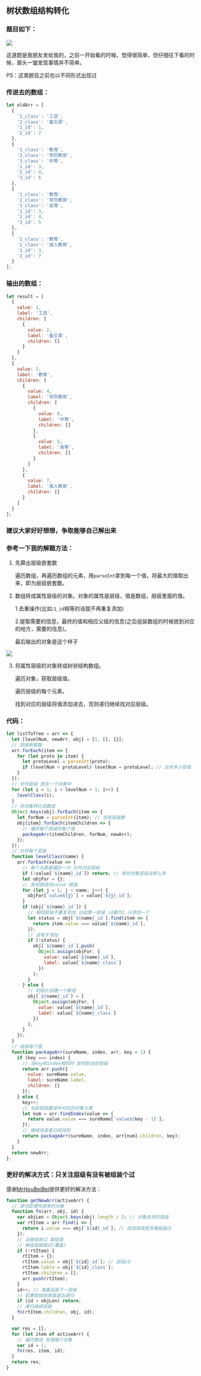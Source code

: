 ## 树状数组结构转化

### 题目如下：

![](https://user-gold-cdn.xitu.io/2018/8/19/16551c0d51e4f348?w=1080&h=2314&f=jpeg&s=177311)

这道题是我朋友发给我的，之前一开始看的时候，觉得很简单，但仔细往下看的时候，眉头一皱发现事情并不简单。

PS：这类题目之前也以不同形式出现过

### 传进去的数组：

```js
let oldArr = [
  {
    '1_class': '工具',
    '2_class': '备忘录',
    '1_id': 1,
    '2_id': 2
  },
  {
    '1_class': '教育',
    '2_class': '学历教育',
    '3_class': '中等',
    '1_id': 3,
    '2_id': 4,
    '3_id': 6
  },
  {
    '1_class': '教育',
    '2_class': '学历教育',
    '3_class': '高等',
    '1_id': 3,
    '2_id': 4,
    '3_id': 5
  },
  {
    '1_class': '教育',
    '2_class': '成人教育',
    '1_id': 3,
    '2_id': 7
  }
];
```

### 输出的数组：

```js
let result = [
  {
    value: 1,
    label: '工具',
    children: [
      {
        value: 2,
        label: '备忘录',
        children: []
      }
    ]
  },
  {
    value: 3,
    label: '教育',
    children: [
      {
        value: 4,
        label: '学历教育',
        children: [
          {
            value: 6,
            label: '中等',
            children: []
          },
          {
            value: 5,
            label: '高等',
            children: []
          }
        ]
      },
      {
        value: 7,
        label: '成人教育',
        children: []
      }
    ]
  }
];
```

### 建议大家好好想想，争取能够自己解出来

### 参考一下我的解题方法：

1. 先算出层级嵌套数

   遍历数组，再遍历数组的元素，用`parseInt`拿到每一个值，将最大的值取出来，即为层级嵌套数。

2. 数组转成属性层级的对象。对象的属性是层级，值是数组，层级里面的值。

   1.去重操作(比如:`1_id`相等的话就不再重复添加)

   2.提取需要的信息，最终的值和相应父级的信息(之后组装数组的时候放到对应的地方，需要的信息)。

   最后输出的对象是这个样子

![](https://user-gold-cdn.xitu.io/2018/8/19/165520ab3cf04040?w=1288&h=664&f=jpeg&s=122584)

3. 将属性层级的对象转成树状结构数组。

   遍历对象，获取层级值。

   遍历层级的每个元素。

   找到对应的层级将值添加进去，否则递归继续找对应层级。

### 代码：

```js
let listToTree = arr => {
  let [levelNum, newArr, obj] = [1, [], {}];
  // 层级嵌套数
  arr.forEach(item => {
    for (let proto in item) {
      let protoLevel = parseInt(proto);
      if (levelNum < protoLevel) levelNum = protoLevel; // 总共多少层级
    }
  });
  // 分开层级 放在一个对象中
  for (let i = 1; i < levelNum + 1; i++) {
    levelClass(i);
  }
  // 将对象转化成数组
  Object.keys(obj).forEach(item => {
    let forNum = parseInt(item); // 当前层级数
    obj[item].forEach(itemChildren => {
      // 遍历每个层级的每个值
      packageArr(itemChildren, forNum, newArr);
    });
  });
  // 分开每个层级
  function levelClass(name) {
    arr.forEach(value => {
      // 每个元素都遍历一次 分开对应层级
      if (!value[`${name}_id`]) return; // 有的对象层级没那么多
      let objFor = {};
      // 其他层级的value 赋值
      for (let j = 1; j < name; j++) {
        objFor[`value${j}`] = value[`${j}_id`];
      }
      if (obj[`${name}_id`]) {
        // 相同层级不重复添加 比如第一层级 id都为1 只添加一个
        let status = obj[`${name}_id`].find(item => {
          return item.value === value[`${name}_id`];
        });
        // 没有才添加
        if (!status) {
          obj[`${name}_id`].push(
            Object.assign(objFor, {
              value: value[`${name}_id`],
              label: value[`${name}_class`]
            })
          );
        }
      } else {
        // 初始化创建一个数组
        obj[`${name}_id`] = [
          Object.assign(objFor, {
            value: value[`${name}_id`],
            label: value[`${name}_class`]
          })
        ];
      }
    });
  }
  // 组装每个值
  function packageArr(sureName, index, arr, key = 1) {
    if (key === index) {
      // 当key和index相同时 即找到当前层级
      return arr.push({
        value: sureName.value,
        label: sureName.label,
        children: []
      });
    } else {
      key++;
      // 当前层级数组中对应的对象元素
      let num = arr.findIndex(value => {
        return value.value === sureName[`value${key - 1}`];
      });
      // 继续找或者已经找到
      return packageArr(sureName, index, arr[num].children, key);
    }
  }
  return newArr;
};
```

### 更好的解决方式：只关注层级有没有被组装个过

感谢[MrHouBeiBei](https://github.com/MrHouBeiBei)提供更好的解决方法：

```js
function getNewArr(activeArr) {
  // 递归处理传进来的对象
  function fn(arr, obj, id) {
    var objLen = Object.keys(obj).length / 2; // 对象总共的层级
    var rtItem = arr.find(i => {
      return i.value === obj[`${id}_id`]; // 找该层级是否被组装过
    });
    // 没被组装过 就组装
    // 被组装就跳过(覆盖)
    if (!rtItem) {
      rtItem = {};
      rtItem.value = obj[`${id}_id`]; // 层级id
      rtItem.lable = obj[`${id}_class`];
      rtItem.children = [];
      arr.push(rtItem);
    }
    id++; // 准备组装下一层级
    // 如果层级结束就退出递归
    if (id > objLen) return;
    // 递归继续组装
    fn(rtItem.children, obj, id);
  }

  var res = [];
  for (let item of activeArr) {
    // 遍历数组 处理每个对象
    var id = 1;
    fn(res, item, id);
  }
  return res;
}
```

